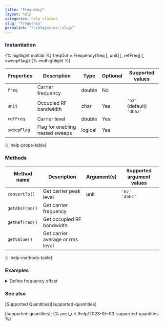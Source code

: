 ```yaml
---
title: "Frequency"
layout: help
categories: help classes
slug: "frequency"
permalink: "/:categories/:slug/"
---
```


### Instantiation
{% highlight matlab %}
freqOut = Frequency(freq [, unit] [, refFreq] [, sweepFlag])
{% endhighlight %}

| Properties   | Description                     | Type    | Optional | Supported values
| ------------ | ------------------------------- | ------- | -------- | -------------------------------
| `freq`       | Carrier frequency               | double  | No       |         
| `unit`       | Occupied RF bandwidth           | char    | Yes      | `'hz'` (default) <br /> `'dbhz'`       
| `refFreq`    | Carrier level                   | double  | Yes      |         
| `sweepFlag`  | Flag for enabling nested sweeps | logical | Yes      |         
{: .help-props-table}


### Methods

| Method name    | Description                      | Argument(s) | Supported argument values
| -------------- | -------------------------------- | ----------- | -------------------------
| `convertTo()`  | Get carrier peak level           | unit        | `'hz'` <br/> `'dbhz'`
| `getAbsFreq()` | Get carrier frequency            |             |
| `getRefFreq()` | Get occupied RF bandwidth        |             |
| `getValue()`   | Get carrier average or rms level |             |
{: .help-methods-table}


### Examples

<details class="collapsible" markdown="1"><summary>Define frequency offset</summary>

Define a 20 MHz offset relative to a 5160 MHz carrier

{% highlight matlab %}
freqOut = Frequency(20e6,'hz',5.16e9);
{% endhighlight %}

Get the offset value using `getValue`

{% highlight matlab %}
freqOut.getValue()
{% endhighlight %}

which gives

<div class="language-matlab matlab-printout">  
ans =
    20000000

</div>

We can also convert the relative offset to absolute frequency

{% highlight matlab %}
freqOutAbs = freqOut.getAbsFreq();
freqOutAbs.getValue()
{% endhighlight %}

Which, in this case, gives

<div class="language-matlab matlab-printout">  
ans =
   5.1800e+09
</div>

</details>

### See also
[Supported Quantities][supported-quantities]

[supported-quantities]: {% post_url /help/2023-05-03-supported-quantities %}  
